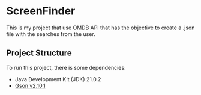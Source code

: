 # ScreenFinder

This is my project that use OMDB API that has the objective to create a .json file with the searches from the user.

## Project Structure

To run this project, there is some dependencies:

- Java Development Kit (JDK) 21.0.2
- [Gson v2.10.1](https://mvnrepository.com/artifact/com.google.code.gson/gson/2.10.1)
